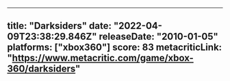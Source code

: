 
---
title: "Darksiders"
date: "2022-04-09T23:38:29.846Z"
releaseDate: "2010-01-05"
platforms: ["xbox360"]
score: 83
metacriticLink: "https://www.metacritic.com/game/xbox-360/darksiders"
---
